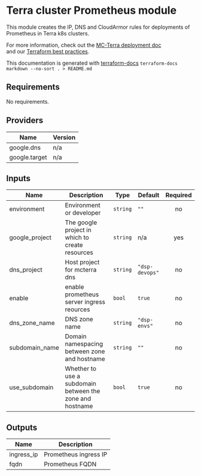 # Terra cluster Prometheus module

This module creates the IP, DNS and CloudArmor rules for deployments of Prometheus in Terra k8s clusters.

For more information, check out the [MC-Terra deployment doc](https://docs.dsp-devops.broadinstitute.org/mc-terra/mcterra-deployment)  
and our [Terraform best practices](https://docs.dsp-devops.broadinstitute.org/best-practices-guides/terraform).

This documentation is generated with [terraform-docs](https://github.com/segmentio/terraform-docs)
`terraform-docs markdown --no-sort . > README.md`

## Requirements

No requirements.

## Providers

| Name | Version |
|------|---------|
| google.dns | n/a |
| google.target | n/a |

## Inputs

| Name | Description | Type | Default | Required |
|------|-------------|------|---------|:--------:|
| environment | Environment or developer | `string` | `""` | no |
| google\_project | The google project in which to create resources | `string` | n/a | yes |
| dns\_project | Host project for mcterra dns | `string` | `"dsp-devops"` | no |
| enable | enable prometheus server ingress reources | `bool` | `true` | no |
| dns\_zone\_name | DNS zone name | `string` | `"dsp-envs"` | no |
| subdomain\_name | Domain namespacing between zone and hostname | `string` | `""` | no |
| use\_subdomain | Whether to use a subdomain between the zone and hostname | `bool` | `true` | no |

## Outputs

| Name | Description |
|------|-------------|
| ingress\_ip | Prometheus ingress IP |
| fqdn | Prometheus FQDN |

